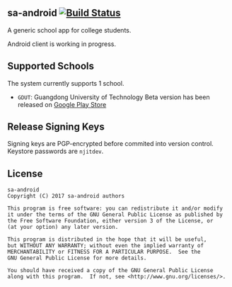 ## sa-android [![Build Status](https://travis-ci.org/njitdev/sa-android.svg?branch=master)](https://travis-ci.org/njitdev/sa-android)

A generic school app for college students.

Android client is working in progress.

## Supported Schools

The system currently supports 1 school.

- `GDUT`: Guangdong University of Technology
  Beta version has been released on [Google Play Store](https://play.google.com/store/apps/details?id=com.njitdev.sa_android_gdut)

## Release Signing Keys

Signing keys are PGP-encrypted before commited into version control. Keystore passwords are `njitdev`.

## License
```
sa-android
Copyright (C) 2017 sa-android authors

This program is free software: you can redistribute it and/or modify
it under the terms of the GNU General Public License as published by
the Free Software Foundation, either version 3 of the License, or
(at your option) any later version.

This program is distributed in the hope that it will be useful,
but WITHOUT ANY WARRANTY; without even the implied warranty of
MERCHANTABILITY or FITNESS FOR A PARTICULAR PURPOSE.  See the
GNU General Public License for more details.

You should have received a copy of the GNU General Public License
along with this program.  If not, see <http://www.gnu.org/licenses/>.
```
